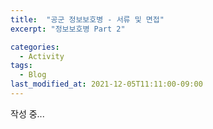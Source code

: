 ```yaml
---
title:  "공군 정보보호병 - 서류 및 면접"
excerpt: "정보보호병 Part 2"

categories:
  - Activity
tags:
  - Blog
last_modified_at: 2021-12-05T11:11:00-09:00
---
```


작성 중... 

